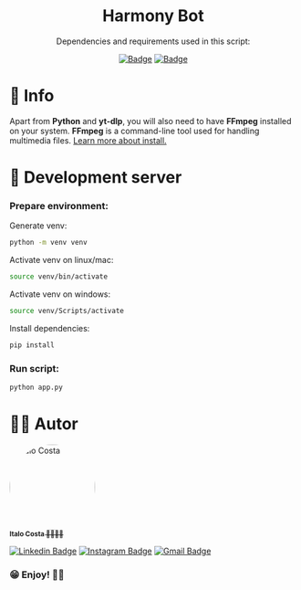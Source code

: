 <h1 align="center">Harmony Bot</h1>
<div align="center">
Dependencies and requirements used in this script:

[![Badge](https://img.shields.io/badge/Python-3.13-lightblue?style=for-the-badge&logo=Python)](https://www.python.org/)
[![Badge](https://img.shields.io/badge/yt_dlp-2024.11.18-lightblue?style=for-the-badge&logo=Python)](https://www.python.org/)
</div>

# 📑 Info
Apart from **Python** and **yt-dlp**, you will also need to have **FFmpeg** installed on your system. **FFmpeg** is a command-line tool used for handling multimedia files.
[Learn more about install.](https://phoenixnap.com/kb/ffmpeg-windows)

# 📑 Development server
### Prepare environment:
Generate venv:
```bash
python -m venv venv
```
Activate venv on linux/mac:
```bash
source venv/bin/activate
```
Activate venv on windows:
```bash
source venv/Scripts/activate
```

Install dependencies:
```bash
pip install
```

### Run script:

```bash
python app.py
```

<div id="author">

# 🙋‍♂️ Autor
<a href="https://github.com/ItaloCostaBR">
    <img style="border-radius: 100%;" src="https://avatars.githubusercontent.com/u/28763610" width="150px;" alt="Italo Costa"/>
    <br />
    <sub><b>Italo Costa 🎹👨🏻‍💻</b></sub>
</a>

<br />

[![Linkedin Badge](https://img.shields.io/badge/-Italo%20Costa-blue?style=flat-square&logo=Linkedin&logoColor=white&link=https://www.linkedin.com/in/italo-costa99/)](https://www.linkedin.com/in/italo-costa99/)
[![Instagram Badge](https://img.shields.io/badge/-italocostakeys-red?style=flat-square&logo=Instagram&logoColor=white&link=https://www.instagram.com/italocostakeys/)](https://www.instagram.com/italocostakeys/)
[![Gmail Badge](https://img.shields.io/badge/ythalocosta99@gmail.com-c14438?style=flat-square&logo=Gmail&logoColor=white&link=mailto:ythalocosta99@gmail.com)](mailto:ythalocosta99@gmail.com)
</div>

### 😁 Enjoy! 👍🏼